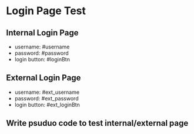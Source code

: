 # Login Page Test 

## Internal Login Page 
- username: #username
- password: #password
- login button: #loginBtn

## External Login Page
- username: #ext_username
- password: #ext_password
- login button: #ext_loginBtn

## Write psuduo code to test internal/external page
